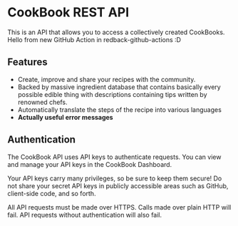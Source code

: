 # CookBook REST API
This is an API that allows you to access a collectively created CookBooks.
Hello from new GitHub Action in redback-github-actions :D

## Features

* Create, improve and share your recipes with the community.
* Backed by massive ingredient database that contains basically every possible edible thing with descriptions containing tips written by renowned chefs.
* Automatically translate the steps of the recipe into various languages
* **Actually useful error messages**

## Authentication

The CookBook API uses API keys to authenticate requests. You can view and manage your API keys in the CookBook Dashboard.

Your API keys carry many privileges, so be sure to keep them secure! Do not share your secret API keys in publicly accessible areas such as GitHub, client-side code, and so forth.

All API requests must be made over HTTPS. Calls made over plain HTTP will fail. API requests without authentication will also fail.
